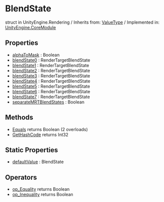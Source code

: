 # BlendState
struct in UnityEngine.Rendering
 / Inherits from: <a href="https://docs.unity3d.com/6000.0/Documentation/ScriptReference/ValueType.html">ValueType</a> / Implemented in: <a href="https://docs.unity3d.com/6000.0/Documentation/ScriptReference/UnityEngine.CoreModule.html">UnityEngine.CoreModule</a>

## Properties
- <a href="https://docs.unity3d.com/6000.0/Documentation/ScriptReference/BlendState-alphaToMask.html">alphaToMask</a> : Boolean
- <a href="https://docs.unity3d.com/6000.0/Documentation/ScriptReference/BlendState-blendState0.html">blendState0</a> : RenderTargetBlendState
- <a href="https://docs.unity3d.com/6000.0/Documentation/ScriptReference/BlendState-blendState1.html">blendState1</a> : RenderTargetBlendState
- <a href="https://docs.unity3d.com/6000.0/Documentation/ScriptReference/BlendState-blendState2.html">blendState2</a> : RenderTargetBlendState
- <a href="https://docs.unity3d.com/6000.0/Documentation/ScriptReference/BlendState-blendState3.html">blendState3</a> : RenderTargetBlendState
- <a href="https://docs.unity3d.com/6000.0/Documentation/ScriptReference/BlendState-blendState4.html">blendState4</a> : RenderTargetBlendState
- <a href="https://docs.unity3d.com/6000.0/Documentation/ScriptReference/BlendState-blendState5.html">blendState5</a> : RenderTargetBlendState
- <a href="https://docs.unity3d.com/6000.0/Documentation/ScriptReference/BlendState-blendState6.html">blendState6</a> : RenderTargetBlendState
- <a href="https://docs.unity3d.com/6000.0/Documentation/ScriptReference/BlendState-blendState7.html">blendState7</a> : RenderTargetBlendState
- <a href="https://docs.unity3d.com/6000.0/Documentation/ScriptReference/BlendState-separateMRTBlendStates.html">separateMRTBlendStates</a> : Boolean

## Methods
- <a href="https://docs.unity3d.com/6000.0/Documentation/ScriptReference/BlendState.Equals.html">Equals</a> returns Boolean (2 overloads)
- <a href="https://docs.unity3d.com/6000.0/Documentation/ScriptReference/BlendState.GetHashCode.html">GetHashCode</a> returns Int32

## Static Properties
- <a href="https://docs.unity3d.com/6000.0/Documentation/ScriptReference/BlendState-defaultValue.html">defaultValue</a> : BlendState

## Operators
- <a href="https://docs.unity3d.com/6000.0/Documentation/ScriptReference/BlendState.op_Equality.html">op_Equality</a> returns Boolean
- <a href="https://docs.unity3d.com/6000.0/Documentation/ScriptReference/BlendState.op_Inequality.html">op_Inequality</a> returns Boolean
